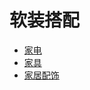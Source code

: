 # 软装搭配

* [家电](soft/electrical_appliances.md)
* [家具](soft/furniture.md)
* [家居配饰](soft/accessories.md)
